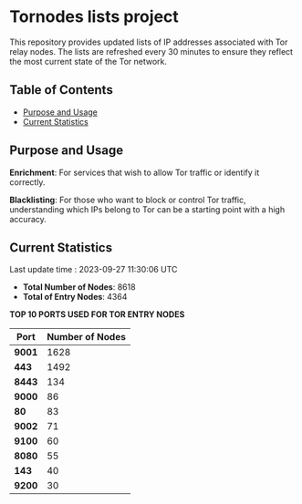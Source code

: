 # Tornodes lists project

This repository provides updated lists of IP addresses associated with Tor relay nodes. The lists are refreshed every 30 minutes to ensure they reflect the most current state of the Tor network.

## Table of Contents

- [Purpose and Usage](#purpose-and-usage)
- [Current Statistics](#current-statistics)


## Purpose and Usage

**Enrichment**: For services that wish to allow Tor traffic or identify it correctly.

**Blacklisting**: For those who want to block or control Tor traffic, understanding which IPs belong to Tor can be a starting point with a high accuracy.

## Current Statistics

Last update time : 2023-09-27 11:30:06 UTC

- **Total Number of Nodes**: 8618
- **Total of Entry Nodes**: 4364

**TOP 10 PORTS USED FOR TOR ENTRY NODES**

| **Port** | **Number of Nodes** |
|------|-----------------|
| **9001**   | 1628  |
| **443**   | 1492  |
| **8443**   | 134  |
| **9000**   | 86  |
| **80**   | 83  |
| **9002**   | 71  |
| **9100**   | 60  |
| **8080**   | 55  |
| **143**   | 40  |
| **9200**   | 30  |

